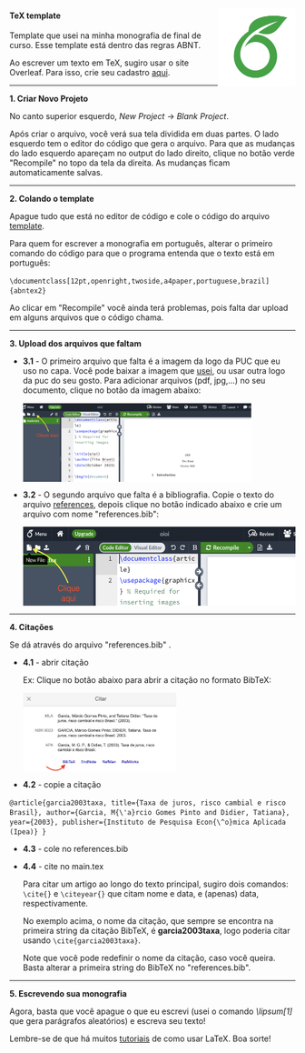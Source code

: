 <a href='https://github.com/titogbruni/template_thesis'><img src='https://github.com/titogbruni/template_thesis/blob/main/images_README/logo_README.png' align="right" height="139" /></a>

#### **TeX template**

Template que usei na minha monografia de final de curso. Esse template está dentro das regras ABNT. 

Ao escrever um texto em TeX, sugiro usar o site Overleaf. Para isso, crie seu cadastro [aqui](https://www.overleaf.com/login).

---------------------------------------------------

**1. Criar Novo Projeto**

No canto superior esquerdo, *New Project* $\rightarrow$ *Blank Project*.  

Após criar o arquivo, você verá sua tela dividida em duas partes. O lado esquerdo tem o editor do código que gera o arquivo. Para que as mudanças do lado esquerdo apareçam no output do lado direito, clique no botão verde "Recompile" no topo da tela da direita. As mudanças ficam automaticamente salvas. 

----------------------------------------------------

**2. Colando o template**

Apague tudo que está no editor de código e cole o código do arquivo [template](https://github.com/titogbruni/template_thesis/blob/main/template.tex).

Para quem for escrever a monografia em português, alterar o primeiro comando do código para que o programa entenda que o texto está em português:

`\documentclass[12pt,openright,twoside,a4paper,portuguese,brazil]{abntex2}`

Ao clicar em "Recompile" você ainda terá problemas, pois falta dar upload em alguns arquivos que o código chama. 

---------------------------------------------------

**3. Upload dos arquivos que faltam**

 - **3.1** - O primeiro arquivo que falta é a imagem da logo da PUC que eu uso no capa. Você pode baixar a imagem que [usei](https://github.com/titogbruni/template_thesis/blob/main/logo_puc.png), ou usar outra logo da puc do seu gosto. Para adicionar arquivos (pdf, jpg,...) no seu documento, clique no botão da imagem abaixo:

   <a href='https://github.com/titogbruni/template_thesis'><img src='https://github.com/titogbruni/template_thesis/blob/main/images_README/upload_logo.png' align="top" height="139" /></a>


- **3.2** - O segundo arquivo que falta é a bibliografia. Copie o texto do arquivo    [references](https://github.com/titogbruni/template_thesis/blob/main/references.tex), depois clique no botão indicado abaixo e crie um arquivo com nome "references.bib":

   <a href='https://github.com/titogbruni/template_thesis'><img src='https://github.com/titogbruni/template_thesis/blob/main/images_README/reference_img.png' align="top" height="139" /></a>

----------------------------------------

**4. Citações**

Se dá através do arquivo "references.bib" .

 - **4.1** - abrir citação

   Ex: Clique no botão abaixo para abrir a citação no formato BibTeX:

   <a href='https://github.com/titogbruni/template_thesis'><img      src='https://github.com/titogbruni/template_thesis/blob/main/images_README/citation.png' align="top" height="139" /></a>


 - **4.2** - copie a citação

`@article{garcia2003taxa,
  title={Taxa de juros, risco cambial e risco Brasil},
  author={Garcia, M{\'a}rcio Gomes Pinto and Didier, Tatiana},
  year={2003},
  publisher={Instituto de Pesquisa Econ{\^o}mica Aplicada (Ipea)}
}`

 - **4.3** - cole no references.bib

 - **4.4** - cite no main.tex

   Para citar um artigo ao longo do texto principal, sugiro dois comandos: `\cite{}` e `\citeyear{}` que citam nome e data, e (apenas) data, respectivamente. 

   No exemplo acima, o nome da citação, que sempre se encontra na primeira string da citação BibTeX, é **garcia2003taxa**, logo poderia citar usando `\cite{garcia2003taxa}`.

   Note que você pode redefinir o nome da citação, caso você queira. Basta alterar a  primeira string do BibTeX no "references.bib".


----------------------------------------

**5. Escrevendo sua monografia**

Agora, basta que você apague o que eu escrevi (usei o comando *\lipsum[1]* que gera parágrafos aleatórios) e escreva seu texto! 

Lembre-se de que há muitos [tutoriais](https://www.overleaf.com/learn/latex/Learn_LaTeX_in_30_minutes) de como usar LaTeX. Boa sorte!





